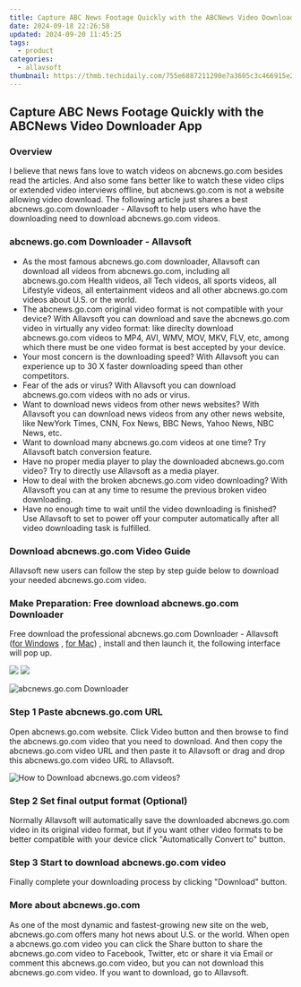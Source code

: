 ```yaml
---
title: Capture ABC News Footage Quickly with the ABCNews Video Downloader App
date: 2024-09-18 22:26:58
updated: 2024-09-20 11:45:25
tags:
  - product
categories:
  - allavsoft
thumbnail: https://thmb.techidaily.com/755e6887211290e7a3605c3c466915e29d575ef749d02f8bbbc7b8223952f6c6.jpg
---
```


## Capture ABC News Footage Quickly with the ABCNews Video Downloader App

### Overview

I believe that news fans love to watch videos on abcnews.go.com besides read the articles. And also some fans better like to watch these video clips or extended video interviews offline, but abcnews.go.com is not a website allowing video download. The following article just shares a best abcnews.go.com downloader - Allavsoft to help users who have the downloading need to download abcnews.go.com videos.

### abcnews.go.com Downloader - Allavsoft

* As the most famous abcnews.go.com downloader, Allavsoft can download all videos from abcnews.go.com, including all abcnews.go.com Health videos, all Tech videos, all sports videos, all Lifestyle videos, all entertainment videos and all other abcnews.go.com videos about U.S. or the world.
* The abcnews.go.com original video format is not compatible with your device? With Allavsoft you can download and save the abcnews.go.com video in virtually any video format: like direclty download abcnews.go.com videos to MP4, AVI, WMV, MOV, MKV, FLV, etc, among which there must be one video format is best accepted by your device.
* Your most concern is the downloading speed? With Allavsoft you can experience up to 30 X faster downloading speed than other competitors.
* Fear of the ads or virus? With Allavsoft you can download abcnews.go.com videos with no ads or virus.
* Want to download news videos from other news websites? With Allavsoft you can download news videos from any other news website, like NewYork Times, CNN, Fox News, BBC News, Yahoo News, NBC News, etc.
* Want to download many abcnews.go.com videos at one time? Try Allavsoft batch conversion feature.
* Have no proper media player to play the downloaded abcnews.go.com video? Try to directly use Allavsoft as a media player.
* How to deal with the broken abcnews.go.com video downloading? With Allavsoft you can at any time to resume the previous broken video downloading.
* Have no enough time to wait until the video downloading is finished? Use Allavsoft to set to power off your computer automatically after all video downloading task is fulfilled.

### Download abcnews.go.com Video Guide

Allavsoft new users can follow the step by step guide below to download your needed abcnews.go.com video.

### Make Preparation: Free download abcnews.go.com Downloader

Free download the professional abcnews.go.com Downloader - Allavsoft ([for Windows](https://tools.techidaily.com/allavsoft/products/) , [for Mac](https://tools.techidaily.com/allavsoft/products/)) , install and then launch it, the following interface will pop up.

[![](https://www.allavsoft.com/how-to/../images/how-to/free-download-win.jpg)](https://tools.techidaily.com/allavsoft/products/) [![](https://www.allavsoft.com/how-to/../images/how-to/free-download-mac.jpg)](https://tools.techidaily.com/allavsoft/products/)

![abcnews.go.com Downloader](https://www.allavsoft.com/how-to/../images/allavsoft/screen-shot-600.jpg)

### Step 1 Paste abcnews.go.com URL

Open abcnews.go.com website. Click Video button and then browse to find the abcnews.go.com video that you need to download. And then copy the abcnews.go.com video URL and then paste it to Allavsoft or drag and drop this abcnews.go.com video URL to Allavsoft.

![How to Download abcnews.go.com videos?](https://www.allavsoft.com/how-to/../images/how-to/download-rtmp-video/download-rtmp-video.jpg)

### Step 2 Set final output format (Optional)

Normally Allavsoft will automatically save the downloaded abcnews.go.com video in its original video format, but if you want other video formats to be better compatible with your device click "Automatically Convert to" button.

### Step 3 Start to download abcnews.go.com video

Finally complete your downloading process by clicking "Download" button.

### More about abcnews.go.com

As one of the most dynamic and fastest-growing new site on the web, abcnews.go.com offers many hot news about U.S. or the world. When open a abcnews.go.com video you can click the Share button to share the abcnews.go.com video to Facebook, Twitter, etc or share it via Email or comment this abcnews.go.com video, but you can not download this abcnews.go.com video. If you want to download, go to Allavsoft.

<ins class="adsbygoogle"
     style="display:block"
     data-ad-format="autorelaxed"
     data-ad-client="ca-pub-7571918770474297"
     data-ad-slot="1223367746"></ins>



<ins class="adsbygoogle"
     style="display:block"
     data-ad-client="ca-pub-7571918770474297"
     data-ad-slot="8358498916"
     data-ad-format="auto"
     data-full-width-responsive="true"></ins>
